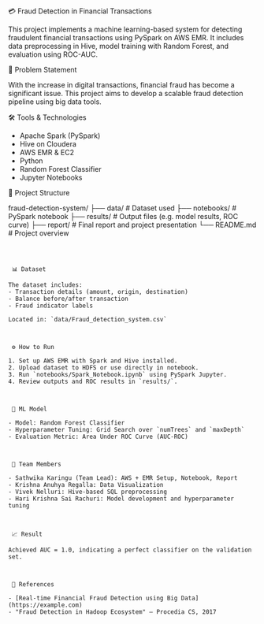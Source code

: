 💳 Fraud Detection in Financial Transactions

This project implements a machine learning-based system for detecting fraudulent financial transactions using PySpark on AWS EMR. It includes data preprocessing in Hive, model training with Random Forest, and evaluation using ROC-AUC.



 📌 Problem Statement

With the increase in digital transactions, financial fraud has become a significant issue. This project aims to develop a scalable fraud detection pipeline using big data tools.



 🛠 Tools & Technologies

- Apache Spark (PySpark)
- Hive on Cloudera
- AWS EMR & EC2
- Python
- Random Forest Classifier
- Jupyter Notebooks



 📂 Project Structure


fraud-detection-system/
├── data/                   # Dataset used
├── notebooks/              # PySpark notebook
├── results/                # Output files (e.g. model results, ROC curve)
├── report/                 # Final report and project presentation
└── README.md               # Project overview
```



 📊 Dataset

The dataset includes:
- Transaction details (amount, origin, destination)
- Balance before/after transaction
- Fraud indicator labels

Located in: `data/Fraud_detection_system.csv`



 ⚙️ How to Run

1. Set up AWS EMR with Spark and Hive installed.
2. Upload dataset to HDFS or use directly in notebook.
3. Run `notebooks/Spark_Notebook.ipynb` using PySpark Jupyter.
4. Review outputs and ROC results in `results/`.



 🧠 ML Model

- Model: Random Forest Classifier
- Hyperparameter Tuning: Grid Search over `numTrees` and `maxDepth`
- Evaluation Metric: Area Under ROC Curve (AUC-ROC)



 👥 Team Members

- Sathwika Karingu (Team Lead): AWS + EMR Setup, Notebook, Report
- Krishna Anuhya Regalla: Data Visualization
- Vivek Nelluri: Hive-based SQL preprocessing
- Hari Krishna Sai Rachuri: Model development and hyperparameter tuning



 📈 Result

Achieved AUC = 1.0, indicating a perfect classifier on the validation set.



 📎 References

- [Real-time Financial Fraud Detection using Big Data](https://example.com)
- "Fraud Detection in Hadoop Ecosystem" – Procedia CS, 2017